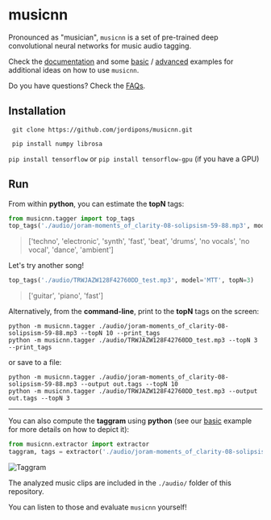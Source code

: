 # musicnn
Pronounced as "musician", `musicnn` is a set of pre-trained deep convolutional neural networks for music audio tagging.

Check the [documentation](https://github.com/jordipons/musicnn/blob/master/DOCUMENTATION.md) and some [basic](https://github.com/jordipons/musicnn/blob/master/basic%20example.ipynb) / [advanced](https://github.com/jordipons/musicnn/blob/master/advanced%20example.ipynb) examples for additional ideas on how to use `musicnn`.

Do you have questions? Check the [FAQs](https://github.com/jordipons/musicnn/blob/master/FAQs.md).

## Installation
``` git clone https://github.com/jordipons/musicnn.git```

``` pip install numpy librosa```

```pip install tensorflow``` or ```pip install tensorflow-gpu``` (if you have a GPU)

## Run

From within **python**, you can estimate the **topN** tags:
~~~~python
from musicnn.tagger import top_tags
top_tags('./audio/joram-moments_of_clarity-08-solipsism-59-88.mp3', model='MTT', topN=10)
~~~~
>['techno', 'electronic', 'synth', 'fast', 'beat', 'drums', 'no vocals', 'no vocal', 'dance', 'ambient']

Let's try another song!

~~~~python
top_tags('./audio/TRWJAZW128F42760DD_test.mp3', model='MTT', topN=3)
~~~~
>['guitar', 'piano', 'fast']

Alternatively, from the **command-line**, print to the **topN** tags on the screen:

~~~~
python -m musicnn.tagger ./audio/joram-moments_of_clarity-08-solipsism-59-88.mp3 --topN 10 --print_tags
python -m musicnn.tagger ./audio/TRWJAZW128F42760DD_test.mp3 --topN 3 --print_tags
~~~~~

or save to a file:

~~~~
python -m musicnn.tagger ./audio/joram-moments_of_clarity-08-solipsism-59-88.mp3 --output out.tags --topN 10
python -m musicnn.tagger ./audio/TRWJAZW128F42760DD_test.mp3 --output out.tags --topN 3
~~~~

----------------------------

You can also compute the **taggram** using **python** (see our [basic](https://github.com/jordipons/musicnn/blob/master/basic%20example.ipynb) example for more details on how to depict it):

~~~~python
from musicnn.extractor import extractor
taggram, tags = extractor('./audio/joram-moments_of_clarity-08-solipsism-59-88.mp3', model='MTT')
~~~~
![Taggram](./images/taggram.png "Taggram")

The analyzed music clips are included in the `./audio/` folder of this repository. 

You can listen to those and evaluate `musicnn` yourself!
